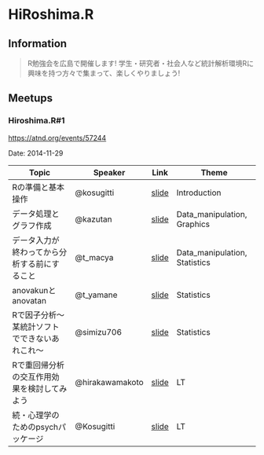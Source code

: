 HiRoshima.R
=====

## Information

> R勉強会を広島で開催します!
学生・研究者・社会人など統計解析環境Rに興味を持つ方々で集まって、楽しくやりましょう!

## Meetups

### Hiroshima.R#1

https://atnd.org/events/57244

Date: 2014-11-29

| Topic | Speaker | Link | Theme |
|-------|---------|------|-------|
| Rの準備と基本操作 | @kosugitti | [slide](https://t.co/udXaXDmUK6) | Introduction |
| データ処理とグラフ作成 | @kazutan | [slide](https://rpubs.com/kazutan/hijiyamar1) | Data_manipulation, Graphics |
| データ入力が終わってから分析する前にすること | @t_macya | [slide](http://t.co/mLo6268HTv) | Data_manipulation, Statistics |
| anovakunとanovatan | @t_yamane | [slide](http://t.co/7XZhYZotdl) | Statistics |
| Rで因子分析〜某統計ソフトでできないあれこれ〜 | @simizu706 | [slide](http://t.co/8SSItWbLUJ) | Statistics |
| Rで重回帰分析の交互作用効果を検討してみよう | @hirakawamakoto | [slide](http://t.co/0FT7Xqc4TH) | LT |
| 続・心理学のためのpsychパッケージ | @Kosugitti | [slide](https://t.co/BcrHCfBexp) | LT |
